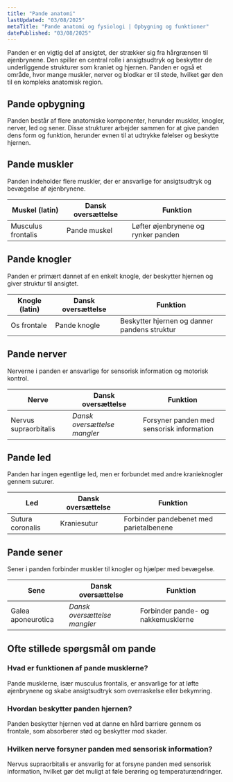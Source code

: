 ```yaml
---
title: "Pande anatomi"
lastUpdated: "03/08/2025"
metaTitle: "Pande anatomi og fysiologi | Opbygning og funktioner"
datePublished: "03/08/2025"
---
```


Panden er en vigtig del af ansigtet, der strækker sig fra hårgrænsen til øjenbrynene. Den spiller en central rolle i ansigtsudtryk og beskytter de underliggende strukturer som kraniet og hjernen. Panden er også et område, hvor mange muskler, nerver og blodkar er til stede, hvilket gør den til en kompleks anatomisk region.

## Pande opbygning

Panden består af flere anatomiske komponenter, herunder muskler, knogler, nerver, led og sener. Disse strukturer arbejder sammen for at give panden dens form og funktion, herunder evnen til at udtrykke følelser og beskytte hjernen.

## Pande muskler

Panden indeholder flere muskler, der er ansvarlige for ansigtsudtryk og bevægelse af øjenbrynene.

| Muskel (latin) | Dansk oversættelse | Funktion |
|----------------|--------------------|----------|
| Musculus frontalis | Pande muskel | Løfter øjenbrynene og rynker panden |

## Pande knogler

Panden er primært dannet af en enkelt knogle, der beskytter hjernen og giver struktur til ansigtet.

| Knogle (latin) | Dansk oversættelse | Funktion |
|----------------|--------------------|----------|
| Os frontale | Pande knogle | Beskytter hjernen og danner pandens struktur |

## Pande nerver

Nerverne i panden er ansvarlige for sensorisk information og motorisk kontrol.

| Nerve | Dansk oversættelse | Funktion |
|-------|--------------------|----------|
| Nervus supraorbitalis | _Dansk oversættelse mangler_ | Forsyner panden med sensorisk information |

## Pande led

Panden har ingen egentlige led, men er forbundet med andre kranieknogler gennem suturer.

| Led | Dansk oversættelse | Funktion |
|-----|--------------------|----------|
| Sutura coronalis | Kraniesutur | Forbinder pandebenet med parietalbenene |

## Pande sener

Sener i panden forbinder muskler til knogler og hjælper med bevægelse.

| Sene | Dansk oversættelse | Funktion |
|------|--------------------|----------|
| Galea aponeurotica | _Dansk oversættelse mangler_ | Forbinder pande- og nakkemusklerne |

## Ofte stillede spørgsmål om pande

### Hvad er funktionen af pande musklerne?

Pande musklerne, især musculus frontalis, er ansvarlige for at løfte øjenbrynene og skabe ansigtsudtryk som overraskelse eller bekymring.

### Hvordan beskytter panden hjernen?

Panden beskytter hjernen ved at danne en hård barriere gennem os frontale, som absorberer stød og beskytter mod skader.

### Hvilken nerve forsyner panden med sensorisk information?

Nervus supraorbitalis er ansvarlig for at forsyne panden med sensorisk information, hvilket gør det muligt at føle berøring og temperaturændringer.